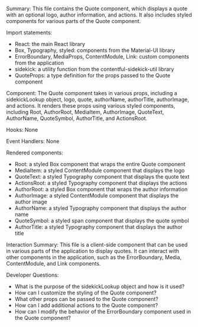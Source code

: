 Summary:
This file contains the Quote component, which displays a quote with an optional logo, author information, and actions. It also includes styled components for various parts of the Quote component.

Import statements:
- React: the main React library
- Box, Typography, styled: components from the Material-UI library
- ErrorBoundary, MediaProps, ContentModule, Link: custom components from the application
- sidekick: a utility function from the contentful-sidekick-util library
- QuoteProps: a type definition for the props passed to the Quote component

Component:
The Quote component takes in various props, including a sidekickLookup object, logo, quote, authorName, authorTitle, authorImage, and actions. It renders these props using various styled components, including Root, AuthorRoot, MediaItem, AuthorImage, QuoteText, AuthorName, QuoteSymbol, AuthorTitle, and ActionsRoot.

Hooks:
None

Event Handlers:
None

Rendered components:
- Root: a styled Box component that wraps the entire Quote component
- MediaItem: a styled ContentModule component that displays the logo
- QuoteText: a styled Typography component that displays the quote text
- ActionsRoot: a styled Typography component that displays the actions
- AuthorRoot: a styled Box component that wraps the author information
- AuthorImage: a styled ContentModule component that displays the author image
- AuthorName: a styled Typography component that displays the author name
- QuoteSymbol: a styled span component that displays the quote symbol
- AuthorTitle: a styled Typography component that displays the author title

Interaction Summary:
This file is a client-side component that can be used in various parts of the application to display quotes. It can interact with other components in the application, such as the ErrorBoundary, Media, ContentModule, and Link components.

Developer Questions:
- What is the purpose of the sidekickLookup object and how is it used?
- How can I customize the styling of the Quote component?
- What other props can be passed to the Quote component?
- How can I add additional actions to the Quote component?
- How can I modify the behavior of the ErrorBoundary component used in the Quote component?